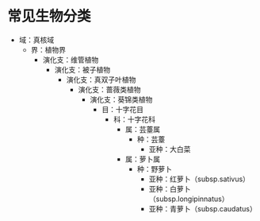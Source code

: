 # 常见生物分类

- 域：真核域
  - 界：植物界
    - 演化支：维管植物
      - 演化支：被子植物
        - 演化支：真双子叶植物
          - 演化支：蔷薇类植物
            - 演化支：葵锦类植物
              - 目：十字花目
                - 科：十字花科
                  - 属：芸薹属
                    - 种：芸薹
                      - 亚种：大白菜
                  - 属：萝卜属
                    - 种：野萝卜
                      - 亚种：红萝卜（subsp.sativus）
                      - 亚种：白萝卜（subsp.longipinnatus）
                      - 亚种：青萝卜（subsp.caudatus）